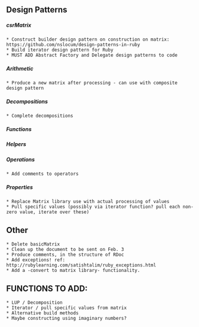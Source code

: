 ## Design Patterns 
##### csrMatrix
	* Construct builder design pattern on construction on matrix: https://github.com/nslocum/design-patterns-in-ruby
	* Build iterator design pattern for Ruby
	* MUST ADD Abstract Factory and Delegate design patterns to code

##### Arithmetic
	* Produce a new matrix after processing - can use with composite design pattern

##### Decompositions
	* Complete decompositions

##### Functions


##### Helpers


##### Operations
	* Add comments to operators

##### Properties
	* Replace Matrix library use with actual processing of values
	* Pull specific values (possibly via iterator function? pull each non-zero value, iterate over these)

## Other
	* Delete basicMatrix
	* Clean up the document to be sent on Feb. 3
	* Produce comments, in the structure of RDoc
	* Add exceptions! ref: http://rubylearning.com/satishtalim/ruby_exceptions.html
	* Add a -convert to matrix library- functionality.

## FUNCTIONS TO ADD:
	* LUP / Decomposition
	* Iterator / pull specific values from matrix
	* Alternative build methods
	* Maybe constructing using imaginary numbers?

